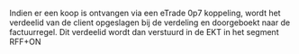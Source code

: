 Indien er een koop is ontvangen via een eTrade 0p7 koppeling, wordt het verdeelid van de client opgeslagen bij de verdeling en doorgeboekt naar de factuurregel. Dit verdeelid wordt dan verstuurd in de EKT in het segment RFF+ON